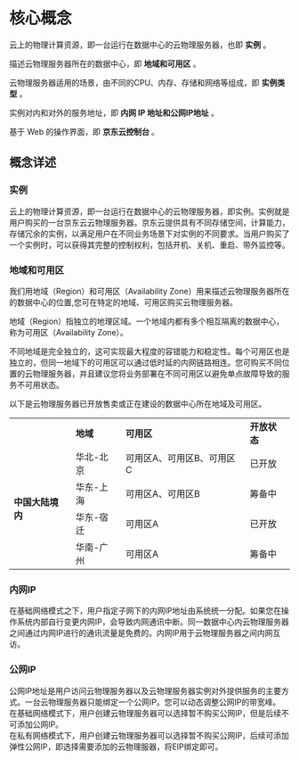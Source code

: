 # 核心概念

云上的物理计算资源，即一台运行在数据中心的云物理服务器，也即 **实例** 。

描述云物理服务器所在的数据中心，即 **地域和可用区** 。

云物理服务器适用的场景，由不同的CPU、内存、存储和网络等组成，即 **实例类型** 。

实例对内和对外的服务地址，即 **内网 IP 地址和公网IP地址** 。

基于 Web 的操作界面，即 **京东云控制台** 。

## 概念详述

### 实例
云上的物理计算资源，即一台运行在数据中心的云物理服务器，即实例。实例就是用户购买的一台京东云云物理服务器。京东云提供具有不同存储空间，计算能力，存储冗余的实例，以满足用户在不同业务场景下对实例的不同要求。当用户购买了一个实例时，可以获得其完整的控制权利，包括开机、关机、重启、带外监控等。

### 地域和可用区
我们用地域（Region）和可用区（Availability Zone）用来描述云物理服务器所在的数据中心的位置,您可在特定的地域、可用区购买云物理服务器。

地域（Region）指独立的地理区域。一个地域内都有多个相互隔离的数据中心，称为可用区（Availability Zone）。

不同地域是完全独立的，这可实现最大程度的容错能力和稳定性。每个可用区也是独立的，但同一地域下的可用区可以通过低时延的内网链路相连。您可购买不同位置的云物理服务器，并且建议您将业务部署在不同可用区以避免单点故障导致的服务不可用状态。

以下是云物理服务器已开放售卖或正在建设的数据中心所在地域及可用区。

<table>
    <tr>
        <td >&nbsp;</td> 
        <td ><B>地域</B></td> 
		<td ><B>可用区</B></td>
		<td ><B>开放状态</B></td>		
    </tr>
    <tr>   
        <td rowspan="4"><B>中国大陆境内</B></td>
		<td >华北-北京</td>
		<td >可用区A、可用区B、可用区C</td>
		<td >已开放</td>
    <tr>   
        <td >华东-上海</td>
		<td >可用区A、可用区B</td>
		<td >筹备中</td>
    </tr>
	<tr>   
        <td >华东-宿迁</td>
		<td >可用区A</td>
		<td >已开放</td>
    </tr>
	<tr>   
        <td >华南-广州</td>
		<td >可用区A</td>
		<td >筹备中</td>
    </tr>
</table>



### 内网IP
在基础网络模式之下，用户指定子网下的内网IP地址由系统统一分配。如果您在操作系统内部自行变更内网IP，会导致内网通讯中断。同一数据中心内云物理服务器之间通过内网IP进行的通讯流量是免费的。内网IP用于云物理服务器之间内网互访。

### 公网IP
公网IP地址是用户访问云物理服务器以及云物理服务器实例对外提供服务的主要方式。一台云物理服务器只能绑定一个公网IP。您可以动态调整公网IP的带宽峰。<br/>
在基础网络模式下，用户创建云物理服务器可以选择暂不购买公网IP，但是后续不可添加公网IP。<br/>
在私有网络模式下，用户创建云物理服务器可以选择暂不购买公网IP，后续可添加弹性公网IP，即选择需要添加的云物理服器，将EIP绑定即可。<br/>

